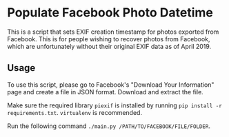 # Populate Facebook Photo Datetime
This is a script that sets EXIF creation timestamp for photos exported from Facebook. This is for people wishing to recover photos from Facebook, which are unfortunately without their original EXIF data as of April 2019.

## Usage
To use this script, please go to Facebook's "Download Your Information" page and create a file in JSON format. Download and extract the file.

Make sure the required library `piexif` is installed by running `pip install -r requirements.txt`. `virtualenv` is recommended.

Run the following command `./main.py /PATH/TO/FACEBOOK/FILE/FOLDER`.